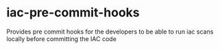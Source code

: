 # iac-pre-commit-hooks
Provides pre commit hooks for the developers to be able to run iac scans locally before committing the IAC code
